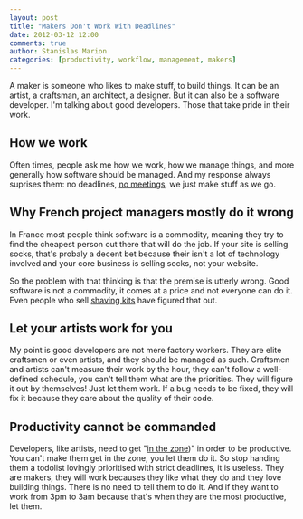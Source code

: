 ```yaml
---
layout: post
title: "Makers Don't Work With Deadlines"
date: 2012-03-12 12:00
comments: true
author: Stanislas Marion
categories: [productivity, workflow, management, makers]
---
```



A maker is someone who likes to make stuff, to build things. It can be
an artist, a craftsman, an architect, a designer. But it can also be a
software developer. I'm talking about good developers. Those that take
pride in their work.

## How we work

Often times, people ask me how we work, how we manage things, and more
generally how software should be managed. And my response always
suprises them: no deadlines, [no meetings](http://gettingreal.37signals.com/ch07_Meetings_Are_Toxic.php), we just make stuff as we go. 

## Why French project managers mostly do it wrong

In France most people think
software is a commodity, meaning they try to find the cheapest person
out there that will do the job. If your site is selling socks, that's
probaly a decent bet because their isn't a lot of technology involved
and your core business is selling socks, not your website. 

So the problem with that thinking is that the premise is utterly wrong.
Good software is not a commodity, it comes at a price and not
everyone can do it. Even people who sell [shaving kits](http://dollarshaveclub.com) have figured that
out.

## Let your artists work for you

My point is good developers are not mere factory workers. They are elite
craftsmen or even artists, and they should be managed as such. Craftsmen
and artists can't measure their work by the hour, they can't follow a
well-defined schedule, you can't tell them what are the priorities. They
will figure it out by themselves! Just let them work. If a bug needs to
be fixed, they will fix it because they care about the quality of their
code.

## Productivity cannot be commanded

Developers, like artists, need to get "[in the zone](http://en.wikipedia.org/wiki/Flow_%28psycholog%29))" in order to be
productive. You can't make them get in the zone, you let them do it. So
stop handing them a todolist lovingly prioritised with strict deadlines,
it is useless. They are makers, they will work becauses they like what
they do and they love building things. There is no need to tell them to
do it. And if they want to work from 3pm to 3am because that's when they
are the most productive, let them.
